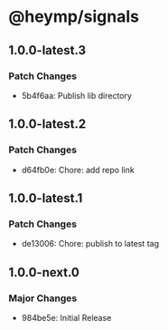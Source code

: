 # @heymp/signals

## 1.0.0-latest.3

### Patch Changes

- 5b4f6aa: Publish lib directory

## 1.0.0-latest.2

### Patch Changes

- d64fb0e: Chore: add repo link

## 1.0.0-latest.1

### Patch Changes

- de13006: Chore: publish to latest tag

## 1.0.0-next.0

### Major Changes

- 984be5e: Initial Release
